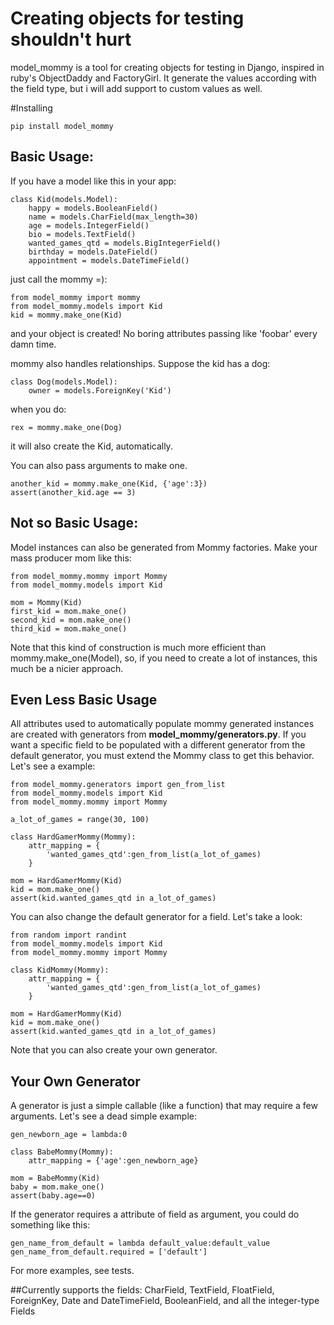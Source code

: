 # Creating objects for testing shouldn't hurt

model_mommy is a tool for creating objects for testing in Django, inspired in ruby's ObjectDaddy and FactoryGirl.
It generate the values according with the field type, but i will add support to custom values as well.

#Installing

    pip install model_mommy

## Basic Usage:

If you have a model like this in your app:

    class Kid(models.Model):
        happy = models.BooleanField()
        name = models.CharField(max_length=30)
        age = models.IntegerField()
        bio = models.TextField()
        wanted_games_qtd = models.BigIntegerField()
        birthday = models.DateField()
        appointment = models.DateTimeField()

just call the mommy =):

    from model_mommy import mommy
    from model_mommy.models import Kid
    kid = mommy.make_one(Kid)

and your object is created! No boring attributes passing like 'foobar' every damn time.

mommy also handles relationships. Suppose the kid has a dog:

    class Dog(models.Model):
        owner = models.ForeignKey('Kid')

when you do:

    rex = mommy.make_one(Dog)

it will also create the Kid, automatically.

You can also pass arguments to make one. 

    another_kid = mommy.make_one(Kid, {'age':3})
    assert(another_kid.age == 3)

## Not so Basic Usage:

Model instances can also be generated from Mommy factories. Make your 
mass producer mom like this:

    from model_mommy.mommy import Mommy
    from model_mommy.models import Kid
    
    mom = Mommy(Kid)
    first_kid = mom.make_one()
    second_kid = mom.make_one()
    third_kid = mom.make_one()

Note that this kind of construction is much more efficient than 
mommy.make_one(Model), so, if you need to create a lot of instances, 
this much be a nicier approach.

## Even Less Basic Usage

All attributes used to automatically populate mommy generated instances
are created with generators from **model_mommy/generators.py**. If you want
a specific field to be populated with a different generator from the default
generator, you must extend the Mommy class to get this behavior. Let's see a example:

    from model_mommy.generators import gen_from_list
    from model_mommy.models import Kid
    from model_mommy.mommy import Mommy
    
    a_lot_of_games = range(30, 100)

    class HardGamerMommy(Mommy):
        attr_mapping = {
            'wanted_games_qtd':gen_from_list(a_lot_of_games)
        }
    
    mom = HardGamerMommy(Kid)
    kid = mom.make_one()
    assert(kid.wanted_games_qtd in a_lot_of_games)
   
You can also change the default generator for a field. Let's take a look:

    from random import randint
    from model_mommy.models import Kid
    from model_mommy.mommy import Mommy
    
    class KidMommy(Mommy):
        attr_mapping = {
            'wanted_games_qtd':gen_from_list(a_lot_of_games)
        }
    
    mom = HardGamerMommy(Kid)
    kid = mom.make_one()
    assert(kid.wanted_games_qtd in a_lot_of_games)

Note that you can also create your own generator. 

## Your Own Generator

A generator is just a simple callable (like a function) that may require a few arguments.
Let's see a dead simple example:

    gen_newborn_age = lambda:0

    class BabeMommy(Mommy):
        attr_mapping = {'age':gen_newborn_age}

    mom = BabeMommy(Kid)
    baby = mom.make_one()
    assert(baby.age==0)

If the generator requires a attribute of field as argument, you could do something like this:

    gen_name_from_default = lambda default_value:default_value
    gen_name_from_default.required = ['default']

For more examples, see tests.

##Currently supports the fields:
CharField, TextField, FloatField, ForeignKey, Date and DateTimeField, BooleanField, and all the integer-type Fields
